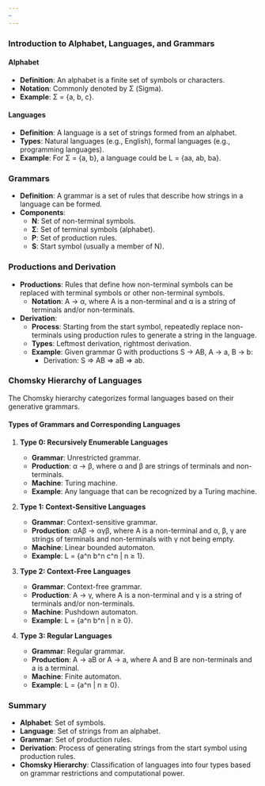```yaml
---
~
---
```

### Introduction to Alphabet, Languages, and Grammars

#### Alphabet
- **Definition**: An alphabet is a finite set of symbols or characters.
- **Notation**: Commonly denoted by Σ (Sigma).
- **Example**: Σ = {a, b, c}.

#### Languages
- **Definition**: A language is a set of strings formed from an alphabet.
- **Types**: Natural languages (e.g., English), formal languages (e.g., programming languages).
- **Example**: For Σ = {a, b}, a language could be L = {aa, ab, ba}.

### Grammars
- **Definition**: A grammar is a set of rules that describe how strings in a language can be formed.
- **Components**:
  - **N**: Set of non-terminal symbols.
  - **Σ**: Set of terminal symbols (alphabet).
  - **P**: Set of production rules.
  - **S**: Start symbol (usually a member of N).

### Productions and Derivation
- **Productions**: Rules that define how non-terminal symbols can be replaced with terminal symbols or other non-terminal symbols.
  - **Notation**: A → α, where A is a non-terminal and α is a string of terminals and/or non-terminals.
- **Derivation**:
  - **Process**: Starting from the start symbol, repeatedly replace non-terminals using production rules to generate a string in the language.
  - **Types**: Leftmost derivation, rightmost derivation.
  - **Example**: Given grammar G with productions S → AB, A → a, B → b:
    - Derivation: S ⇒ AB ⇒ aB ⇒ ab.

### Chomsky Hierarchy of Languages
The Chomsky hierarchy categorizes formal languages based on their generative grammars.

#### Types of Grammars and Corresponding Languages
1. **Type 0: Recursively Enumerable Languages**
   - **Grammar**: Unrestricted grammar.
   - **Production**: α → β, where α and β are strings of terminals and non-terminals.
   - **Machine**: Turing machine.
   - **Example**: Any language that can be recognized by a Turing machine.

2. **Type 1: Context-Sensitive Languages**
   - **Grammar**: Context-sensitive grammar.
   - **Production**: αAβ → αγβ, where A is a non-terminal and α, β, γ are strings of terminals and non-terminals with γ not being empty.
   - **Machine**: Linear bounded automaton.
   - **Example**: L = {a^n b^n c^n | n ≥ 1}.

3. **Type 2: Context-Free Languages**
   - **Grammar**: Context-free grammar.
   - **Production**: A → γ, where A is a non-terminal and γ is a string of terminals and/or non-terminals.
   - **Machine**: Pushdown automaton.
   - **Example**: L = {a^n b^n | n ≥ 0}.

4. **Type 3: Regular Languages**
   - **Grammar**: Regular grammar.
   - **Production**: A → aB or A → a, where A and B are non-terminals and a is a terminal.
   - **Machine**: Finite automaton.
   - **Example**: L = {a^n | n ≥ 0}.

### Summary
- **Alphabet**: Set of symbols.
- **Language**: Set of strings from an alphabet.
- **Grammar**: Set of production rules.
- **Derivation**: Process of generating strings from the start symbol using production rules.
- **Chomsky Hierarchy**: Classification of languages into four types based on grammar restrictions and computational power.